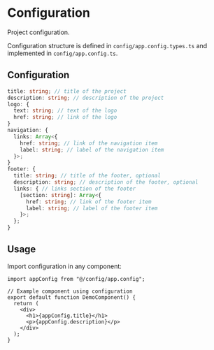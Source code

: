 # Configuration

Project configuration.

Configuration structure is defined in `config/app.config.types.ts` and implemented in `config/app.config.ts`.

## Configuration

```ts
title: string; // title of the project
description: string; // description of the project
logo: {
  text: string; // text of the logo
  href: string; // link of the logo
}
navigation: {
  links: Array<{
    href: string; // link of the navigation item
    label: string; // label of the navigation item
  }>;
}
footer: {
  title: string; // title of the footer, optional
  description: string; // description of the footer, optional
  links: { // links section of the footer
    [section: string]: Array<{
      href: string; // link of the footer item
      label: string; // label of the footer item
    }>;
  };
}
```

## Usage

Import configuration in any component:

```tsx
import appConfig from "@/config/app.config";

// Example component using configuration
export default function DemoComponent() {
  return (
    <div>
      <h1>{appConfig.title}</h1>
      <p>{appConfig.description}</p>
    </div>
  );
}
```
